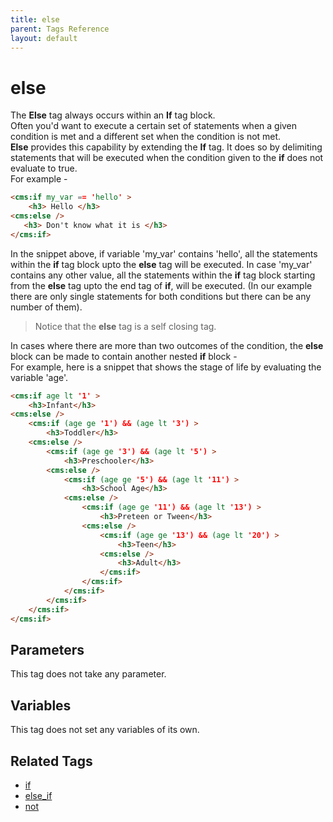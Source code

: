```yaml
---
title: else
parent: Tags Reference
layout: default
---
```


# else

The **Else** tag always occurs within an **If** tag block.<br/>
Often you'd want to execute a certain set of statements when a given condition is met and a different set when the condition is not met.<br/>
**Else** provides this capability by extending the **If** tag. It does so by delimiting statements that will be executed when the condition given to the **if** does not evaluate to true.<br/>
For example -

```html
<cms:if my_var == 'hello' >
    <h3> Hello </h3>
<cms:else />
   <h3> Don't know what it is </h3>
</cms:if>
```

In the snippet above, if variable 'my_var' contains 'hello', all the statements within the **if** tag block upto the **else** tag will be executed. In case 'my_var' contains any other value, all the statements within the **if** tag block starting from the **else** tag upto the end tag of **if**, will be executed. (In our example there are only single statements for both conditions but there can be any number of them).

> Notice that the **else** tag is a self closing tag.

In cases where there are more than two outcomes of the condition, the **else** block can be made to contain another nested **if** block -<br/>
For example, here is a snippet that shows the stage of life by evaluating the variable 'age'.

```html
<cms:if age lt '1' >
    <h3>Infant</h3>
<cms:else />
    <cms:if (age ge '1') && (age lt '3') >
        <h3>Toddler</h3>
    <cms:else />
        <cms:if (age ge '3') && (age lt '5') >
            <h3>Preschooler</h3>
        <cms:else />
            <cms:if (age ge '5') && (age lt '11') >
                <h3>School Age</h3>
            <cms:else />
                <cms:if (age ge '11') && (age lt '13') >
                    <h3>Preteen or Tween</h3>
                <cms:else />
                    <cms:if (age ge '13') && (age lt '20') >
                        <h3>Teen</h3>
                    <cms:else />
                        <h3>Adult</h3>
                    </cms:if>
                </cms:if>
            </cms:if>
        </cms:if>
    </cms:if>
</cms:if>
```

## Parameters

This tag does not take any parameter.

## Variables

This tag does not set any variables of its own.

## Related Tags

* [if](./if.html)
* [else_if](./else_if.html)
* [not](./not.html)
